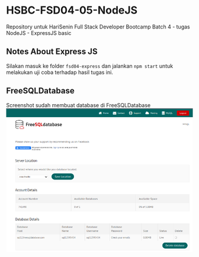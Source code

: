 # HSBC-FSD04-05-NodeJS

Repository untuk HariSenin Full Stack Developer Bootcamp Batch 4 - tugas NodeJS - ExpressJS basic

## Notes About Express JS

Silakan masuk ke folder `fsd04-express` dan jalankan `npm start` untuk melakukan uji coba terhadap hasil tugas ini.

## FreeSQLDatabase

Screenshot sudah membuat database di FreeSQLDatabase
![freesqldatabse](freesqldatabase.png)
